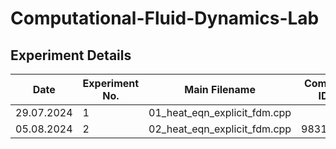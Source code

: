 # Computational-Fluid-Dynamics-Lab

## Experiment Details

| Date       | Experiment No. | Main Filename                    | Commit ID |
|------------|----------------|---------------------------------|-----------|
| 29.07.2024 | 1              | 01_heat_eqn_explicit_fdm.cpp      |   |
| 05.08.2024 | 2              | 02_heat_eqn_explicit_fdm.cpp      | 9831ab7  |
